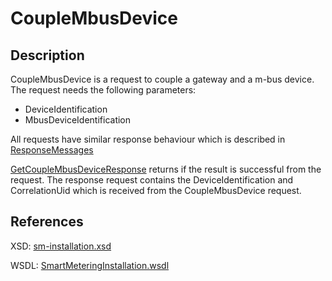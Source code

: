 # CoupleMbusDevice

## Description

CoupleMbusDevice is a request to couple a gateway and a m-bus device. The request needs the following parameters:

* DeviceIdentification
* MbusDeviceIdentification

All requests have similar response behaviour which is described in [ResponseMessages](../../responsemessages.md)

[GetCoupleMbusDeviceResponse](getcouplembusdeviceresponse.md) returns if the result is successful from the request. The response request contains the DeviceIdentification and CorrelationUid which is received from the CoupleMbusDevice request.

## References

XSD: [sm-installation.xsd](https://github.com/OSGP/open-smart-grid-platform/blob/development/osgp/shared/osgp-ws-smartmetering/src/main/resources/schemas/sm-installation.xsd)

WSDL: [SmartMeteringInstallation.wsdl](https://github.com/OSGP/open-smart-grid-platform/blob/development/osgp/shared/osgp-ws-smartmetering/src/main/resources/SmartMeteringInstallation.wsdl)

